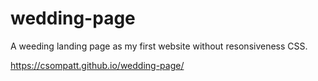 # wedding-page
A weeding landing page as my first website without resonsiveness CSS.

https://csompatt.github.io/wedding-page/
